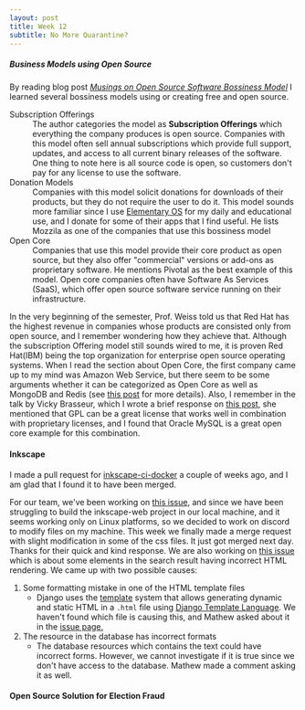 ```yaml
---
layout: post
title: Week 12
subtitle: No More Quarantine?
---
```


##### Business Models using Open Source #####
By reading blog post *[Musings on Open Source Software Bossiness Model][
Tom Callaway]* I learned several bossiness models using or creating free and 
open source. 

<dl>
  <dt>Subscription Offerings</dt>
  <dd>The author categories the model
      as <strong>Subscription Offerings</strong> which everything the company
      produces is open source. Companies with this model often sell annual
      subscriptions which provide full support, updates, and access to all
      current binary releases of the software. One thing to note here is all
      source code is open, so customers don't pay for any license to
      use the software.
  </dd>
  <dt>Donation Models</dt>
  <dd>Companies with this model solicit donations for downloads of their
      products, but they do not require the user to do it. This model sounds
      more familiar since I use <a href="https://elementary.io/">Elementary OS</a> for my
      daily and educational use, and I donate for some of their apps that I find
      useful. He lists Mozzila as one of the companies that use this
      bossiness model
  </dd>
  <dt>Open Core</dt>
  <dd>Companies that use this model provide their core product as open
      source, but they also offer "commercial" versions or add-ons as
      proprietary software. He mentions Pivotal as the best example of this
      model. Open core companies often have Software As Services (SaaS), which
      offer open source software service running on their infrastructure.
  </dd>
</dl>

In the very beginning of the semester, Prof. Weiss told us that Red Hat has the
highest revenue in companies whose products are consisted only from open source,
and I remember wondering how they achieve that. Although the subscription 
Offering model still sounds wired to me, it is proven Red Hat(IBM) being the top 
organization for enterprise open source operating systems. When I read the 
section about Open Core, the first company came up to my mind was Amazon Web 
Service, but there seem to be some arguments whether it can be categorized as 
Open Core as well as MongoDB and Redis (see [this post][Open Source Disturbance] 
for more details). Also, I remember in the talk by Vicky Brasseur,
which I wrote a brief response on [this post][week11], she mentioned that GPL
can be a great license that works well in combination with proprietary licenses,
and I found that Oracle MySQL is a great open core example for this combination.

#### Inkscape  ####
I made a pull request for [inkscape-ci-docker] a couple of weeks ago, and I am 
glad that I found it to have been merged. 

For our team, we've been working on [this issue][issue472], and since we have 
been struggling to build the inkscape-web project in our local machine, and it 
seems working only on Linux platforms, so we decided to work on discord to 
modify files on my machine. This week we finally made a merge request with 
slight modification in some of the css files. It just got merged next day. 
Thanks for their quick and kind response. We are also working on [this issue][
issue482] which is about some elements in the search result having incorrect 
HTML rendering. We came up with two possible causes:  
1. Some formatting mistake in one of the HTML template files
    - Django uses the [template][django-template] system that allows generating 
      dynamic and static HTML in a `.html` file using 
      [Django Template Language][django-template-language]. We haven't found 
      which file is causing this, and Mathew asked about it in the 
      [issue page.][issue482]   
1. The resource in the database has incorrect formats
    - The database resources which contains the text could have incorrect 
      forms. However, we cannot investigate if it is true since we don't have 
      access to the database. Mathew made a comment asking it as well.

#### Open Source Solution for Election Fraud ####




[Tom Callaway]: https://spot.livejournal.com/327801.html
[Elementary OS]: https://elementary.io/
[Open Source Disturbance]: https://arstechnica.com/information-technology/2019/10/is-the-software-world-taking-too-much-from-the-open-source-community/
[Week11]: https://hunter-college-ossd-spr-2020.github.io/Ks5810-weekly/week11/
[inkscape-ci-docker]: https://gitlab.com/inkscape/inkscape-ci-docker
[issue472]: https://gitlab.com/inkscape/inkscape-web/-/issues/472
[issue482]: https://gitlab.com/inkscape/inkscape-web/-/issues/482
[django-template]: https://docs.djangoproject.com/en/3.0/topics/templates/
[django-template-language]: https://docs.djangoproject.com/en/3.0/ref/templates/language/